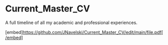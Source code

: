 # Current_Master_CV
A full timeline of all my academic and professional experiences.

[embed]https://github.com/JNavelski/Current_Master_CV/edit/main/file.pdf[/embed]

